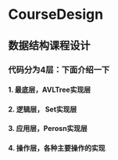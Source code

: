 # CourseDesign

## 数据结构课程设计

### 代码分为4层：下面介绍一下

#### 1. 最底层，AVLTree实现层

#### 2. 逻辑层， Set实现层

#### 3. 应用层，Perosn实现层

#### 4. 操作层，各种主要操作的实现